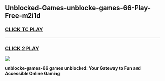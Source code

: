 
## Unblocked-Games-unblocke-games-66-Play-Free-m2i1d
<h3>
<a href="https://premium76.site?title=unblocke-games-66&ref=10A">CLICK TO PLAY</a></h3>
<hr>

<h3>
<a href="https://premium76.site?title=unblocke-games-66&ref=10A">CLICK 2 PLAY</a>
  
</h3>

<a href="https://premium76.site?title=unblocke-games-66&ref=10A"><img src="https://clearcache.store/games.png"></a>


**unblocke-games-66 games unblocked: Your Gateway to Fun and Accessible Online Gaming**
